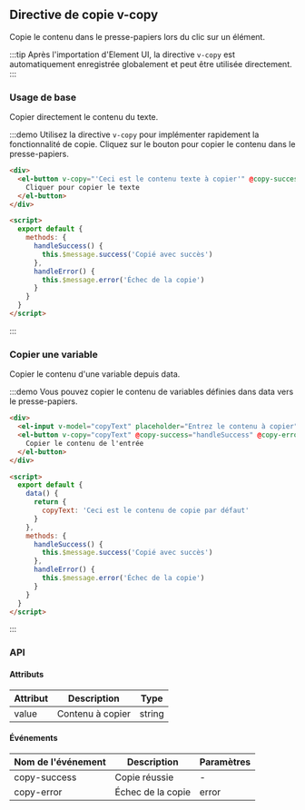 ## Directive de copie v-copy

Copie le contenu dans le presse-papiers lors du clic sur un élément.

:::tip
Après l'importation d'Element UI, la directive `v-copy` est automatiquement enregistrée globalement et peut être utilisée directement.
:::

### Usage de base

Copier directement le contenu du texte.

:::demo Utilisez la directive `v-copy` pour implémenter rapidement la fonctionnalité de copie. Cliquez sur le bouton pour copier le contenu dans le presse-papiers.

```html
<div>
  <el-button v-copy="'Ceci est le contenu texte à copier'" @copy-success="handleSuccess" @copy-error="handleError">
    Cliquer pour copier le texte
  </el-button>
</div>

<script>
  export default {
    methods: {
      handleSuccess() {
        this.$message.success('Copié avec succès')
      },
      handleError() {
        this.$message.error('Échec de la copie')
      }
    }
  }
</script>
```

:::

### Copier une variable

Copier le contenu d'une variable depuis data.

:::demo Vous pouvez copier le contenu de variables définies dans data vers le presse-papiers.

```html
<div>
  <el-input v-model="copyText" placeholder="Entrez le contenu à copier"></el-input>
  <el-button v-copy="copyText" @copy-success="handleSuccess" @copy-error="handleError" style="margin-top: 10px;">
    Copier le contenu de l'entrée
  </el-button>
</div>

<script>
  export default {
    data() {
      return {
        copyText: 'Ceci est le contenu de copie par défaut'
      }
    },
    methods: {
      handleSuccess() {
        this.$message.success('Copié avec succès')
      },
      handleError() {
        this.$message.error('Échec de la copie')
      }
    }
  }
</script>
```

:::

### API

#### Attributs

| Attribut | Description      | Type   |
| -------- | ---------------- | ------ |
| value    | Contenu à copier | string |

#### Événements

| Nom de l'événement | Description       | Paramètres |
| ------------------ | ----------------- | ---------- |
| copy-success       | Copie réussie     | -          |
| copy-error         | Échec de la copie | error      |
